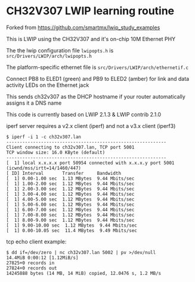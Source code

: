 # CH32V307 LWIP learning routine

Forked from https://github.com/smartmx/lwip_study_examples

This is LWIP using the CH32V307 and it's on-chip 10M Ethernet PHY

The the lwip configuration file `lwipopts.h` is `src/Drivers/LWIP/arch/lwipopts.h`

The platform-specific ethernet file is `src/Drivers/LWIP/arch/ethernetif.c`

Connect PB8 to ELED1 (green) and PB9 to ELED2 (amber) for link and data activity LEDs on the Ethernet jack

This sends ch32v307 as the DHCP hostname if your router automatically assigns it a DNS name

This code is currently based on LWIP 2.1.3 & LWIP contrib 2.1.0

iperf server requires a v2.x client (iperf) and not a v3.x client (iperf3)
```
$ iperf -i 1 -c ch32v307.lan
------------------------------------------------------------
Client connecting to ch32v307.lan, TCP port 5001
TCP window size: 16.0 KByte (default)
------------------------------------------------------------
[  1] local x.x.x.x port 50954 connected with x.x.x.y port 5001 (icwnd/mss/irtt=14/1460/447)
[ ID] Interval       Transfer     Bandwidth
[  1] 0.00-1.00 sec  1.13 MBytes  9.44 Mbits/sec
[  1] 1.00-2.00 sec  1.12 MBytes  9.44 Mbits/sec
[  1] 2.00-3.00 sec  1.12 MBytes  9.44 Mbits/sec
[  1] 3.00-4.00 sec  1.12 MBytes  9.44 Mbits/sec
[  1] 4.00-5.00 sec  1.12 MBytes  9.44 Mbits/sec
[  1] 5.00-6.00 sec  1.12 MBytes  9.44 Mbits/sec
[  1] 6.00-7.00 sec  1.12 MBytes  9.44 Mbits/sec
[  1] 7.00-8.00 sec  1.12 MBytes  9.44 Mbits/sec
[  1] 8.00-9.00 sec  1.12 MBytes  9.44 Mbits/sec
[  1] 9.00-10.00 sec  1.12 MBytes  9.44 Mbits/sec
[  1] 0.00-10.05 sec  11.4 MBytes  9.49 Mbits/sec
```

tcp echo client example:
```
$ dd if=/dev/zero | nc ch32v307.lan 5002 | pv >/dev/null
14.4MiB 0:00:12 [1.12MiB/s]
27825+0 records in
27824+0 records out
14245888 bytes (14 MB, 14 MiB) copied, 12.0476 s, 1.2 MB/s
```